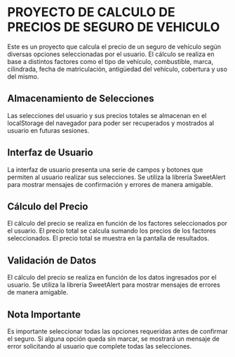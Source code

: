 # PROYECTO DE CALCULO DE PRECIOS DE SEGURO DE VEHICULO
Este es un proyecto que calcula el precio de un seguro de vehículo según diversas opciones seleccionadas por el usuario. El cálculo se realiza en base a distintos factores como el tipo de vehículo, combustible, marca, cilindrada, fecha de matriculación, antigüedad del vehículo, cobertura y uso del mismo.

## Almacenamiento de Selecciones
Las selecciones del usuario y sus precios totales se almacenan en el localStorage del navegador para poder ser recuperados y mostrados al usuario en futuras sesiones.

## Interfaz de Usuario
La interfaz de usuario presenta una serie de campos y botones que permiten al usuario realizar sus selecciones. Se utiliza la librería SweetAlert para mostrar mensajes de confirmación y errores de manera amigable.

## Cálculo del Precio
El cálculo del precio se realiza en función de los factores seleccionados por el usuario. El precio total se calcula sumando los precios de los factores seleccionados. El precio total se muestra en la pantalla de resultados.

## Validación de Datos
El cálculo del precio se realiza en función de los datos ingresados por el usuario. Se utiliza la librería SweetAlert para mostrar mensajes de errores de manera amigable.

## Nota Importante
Es importante seleccionar todas las opciones requeridas antes de confirmar el seguro. Si alguna opción queda sin marcar, se mostrará un mensaje de error solicitando al usuario que complete todas las selecciones.